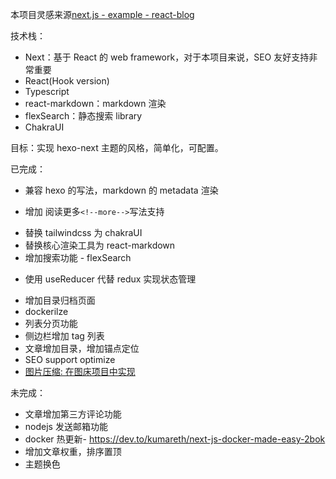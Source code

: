 本项目灵感来源[next.js - example - react-blog](https://github.com/vercel/next.js/tree/canary/examples/blog-starter-typescript)

技术栈：

- Next：基于 React 的 web framework，对于本项目来说，SEO 友好支持非常重要
- React(Hook version)
- Typescript
- react-markdown：markdown 渲染
- flexSearch：静态搜索 library
- ChakraUI

目标：实现 hexo-next 主题的风格，简单化，可配置。

已完成：

- 兼容 hexo 的写法，markdown 的 metadata 渲染

* 增加 阅读更多`<!--more-->`写法支持

- 替换 tailwindcss 为 chakraUI
- 替换核心渲染工具为 react-markdown
- 增加搜索功能 - flexSearch

* 使用 useReducer 代替 redux 实现状态管理

- 增加目录归档页面
- dockerilze
- 列表分页功能
- 侧边栏增加 tag 列表
- 文章增加目录，增加锚点定位
- SEO support optimize
- [图片压缩: 在图床项目中实现](https://github.com/shancw96/pic-server/blob/1532f64ea0ef6f4818bd06761881eb77a3dc13b1/src/controller/file.ts#L24)

未完成：

- 文章增加第三方评论功能
- nodejs 发送邮箱功能
- docker 热更新- https://dev.to/kumareth/next-js-docker-made-easy-2bok
- 增加文章权重，排序置顶
- 主题换色
